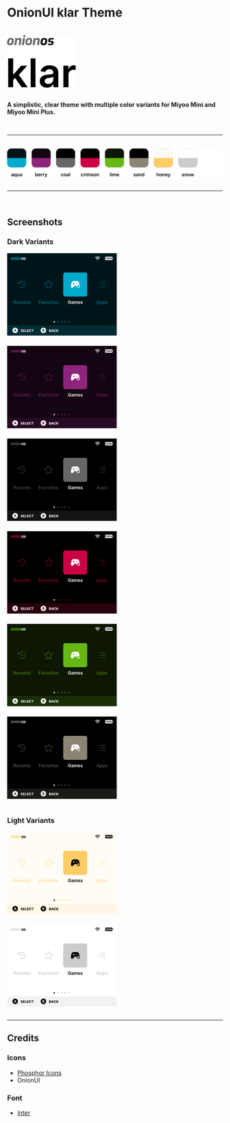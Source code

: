 # OnionUI klar Theme

<br>
<img style="display: block" src="assets/header.png" width="160" alt="Onion OS klar">
<br>

**A simplistic, clear theme with multiple color variants for Miyoo Mini and Miyoo Mini Plus.**

<br>

---

<br>
<img style="display: block;" src="assets/colors.png" width="512" alt="klar color variants">
<br>

---

<br>

## Screenshots

### Dark Variants

<div style="display: grid; grid-template-columns: repeat(auto-fit, minmax(256px, 1fr)); gap: 24px;">
  <img style="display: block" src="klar aqua by m_axic/preview.png" width="256" alt="klar • aqua">
  <img style="display: block" src="klar berry by m_axic/preview.png" width="256" alt="klar • berry">
  <img style="display: block" src="klar coal by m_axic/preview.png" width="256" alt="klar • coal">
  <img style="display: block" src="klar crimson by m_axic/preview.png" width="256" alt="klar • crimson">
  <img style="display: block" src="klar lime by m_axic/preview.png" width="256" alt="klar • lime">
  <img style="display: block" src="klar sand by m_axic/preview.png" width="256" alt="klar • sand">
</div>

<br>

### Light Variants

<div style="display: grid; grid-template-columns: repeat(auto-fit, minmax(256px, 1fr)); gap: 24px;">
<img style="display: block" src="klar honey by m_axic/preview.png" width="256" alt="klar • honey">
<img src="klar snow by m_axic/preview.png" width="256" alt="klar • snow">
</div>

<br>

---

## Credits

### Icons

- [Phosphor Icons](https://phosphoricons.com/)
- OnionUI

### Font

- [Inter](https://rsms.me/inter/)
